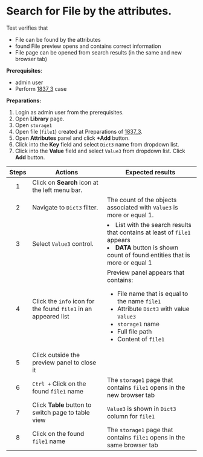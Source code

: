 # Search for File by the attributes.

Test verifies that
- File can be found by the attributes
- found File preview opens and contains correct information
- File page can be opened from search results (in the same and new browser tab)

**Prerequisites**:
- admin user
- Perform [1837_3](1837_3.md) case

**Preparations:**

1. Login as admin user from the prerequisites.
2. Open **Library** page.
3. Open `storage1`
4. Open file (`file1`) created at Preparations of [1837_3](1837_3.md).
5. Open **Attributes** panel and click **+Add** button.
6. Click into the **Key** field and select `Dict3` name from dropdown list.
7. Click into the **Value** field and select `Value3` from dropdown list. Click **Add** button.

| Steps | Actions | Expected results |
| :---: | --- | --- |
| 1 | Click on **Search** icon at the left menu bar. | |
| 2 | Navigate to `Dict3` filter. | The count of the objects associated with `Value3` is more or equal 1. |
| 3 | Select `Value3` control. | <li>List with the search results that contains at least of `file1` appears</li><li>**DATA** button is shown count of found entities that is more or equal 1 |
| 4 | Click the `info` icon for the found `file1` in an appeared list | Preview panel appears that contains:<ul><li>File name that is equal to the name `file1`</li><li>Attribute `Dict3` with value `Value3`</li><li>`storage1` name</li><li>Full file path</li><li>Content of `file1` |
| 5 | Click outside the preview panel to close it | |
| 6 | `Ctrl +` Click on the found `file1` name | The `storage1` page that contains `file1` opens in the new browser tab |
| 7 | Click **Table** button to switch page to table view | `Value3` is shown in `Dict3` column for `file1` |
| 8 | Click on the found `file1` name | The `storage1` page that contains `file1` opens in the same browser tab |